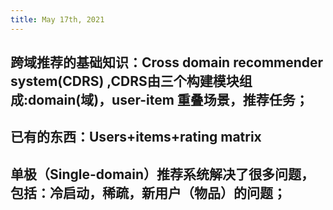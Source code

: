 ```yaml
---
title: May 17th, 2021
---
```


## 跨域推荐的基础知识：Cross domain recommender system(CDRS) ,CDRS由三个构建模块组成:domain(域)，user-item 重叠场景，推荐任务；
## 已有的东西：Users+items+rating matrix
## **单极（Single-domain）推荐系统解决了很多问题，包括：冷启动，稀疏，新用户（物品）的问题；**
##
